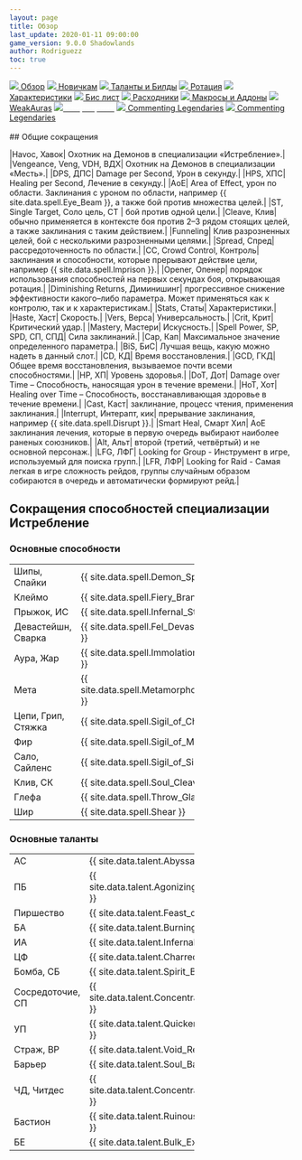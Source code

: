 ```yaml
---
layout: page
title: Обзор
last_update: 2020-01-11 09:00:00
game_version: 9.0.0 Shadowlands
author: Rodriguezz
toc: true
---
```


<div id="smooth-nav-outer">
<a href="{{ site.url }}/guide/vengeance/overview.html"><img src="https://wow.zamimg.com/images/wow/icons/medium/inv_misc_spyglass_02.jpg"> Обзор</a>
<a href="{{ site.url }}/guide/vengeance/beginners.html"><img src="https://wow.zamimg.com/images/wow/icons/medium/spell_lifegivingseed.jpg"> Новичкам</a>
<a href="{{ site.url }}/guide/vengeance/talent-builds.html"><img src="https://wow.zamimg.com/images/wow/icons/medium/ability_marksmanship.jpg"> Таланты и Билды</a>
<a href="{{ site.url }}/guide/vengeance/rotation-priority.html"><img src="https://wow.zamimg.com/images/wow/icons/medium/wow_token01.jpg"> Ротация</a>
<a href="{{ site.url }}/guide/vengeance/stats.html"><img src="https://wow.zamimg.com/images/wow/icons/medium/inv_inscription_80_warscroll_intellect.jpg"> Характеристики</a>
<a href="{{ site.url }}/guide/vengeance/gear.html"><img src="https://wow.zamimg.com/images/wow/icons/medium/inv_chest_chain_03.jpg"> Бис лист</a>
<a href="{{ site.url }}/guide/vengeance/consumables.html"><img src="https://wow.zamimg.com/images/wow/icons/medium/inv_potion_92.jpg"> Расходники</a>
<a href="{{ site.url }}/guide/vengeance/macros-addons.html"><img src="https://wow.zamimg.com/images/wow/icons/medium/inv_eng_gearspringparts.jpg"> Макросы и Аддоны</a>
<a href="{{ site.url }}/guide/vengeance/weakauras.html"><img src="https://wow.zamimg.com/images/wow/icons/medium/spell_holy_auramastery.jpg"> WeakAuras</a>
<a href="{{ site.url }}/guide/vengeance/common-terms.html"><img src="https://wow.zamimg.com/images/wow/icons/medium/ui_chat.jpg"><span style="color: white;"> Сокращения</span></a>
<a href="#"><img src="https://wow.zamimg.com/images/wow/icons/medium/wow_token01.jpg"> Commenting Legendaries</a>
<a href="#"><img src="https://wow.zamimg.com/images/wow/icons/medium/wow_token01.jpg"> Commenting Legendaries</a>
</div>
<br>
## Общие сокращения

|Havoc, Хавок| Охотник на Демонов в специализации «Истребление».|
|Vengeance, Veng, VDH, ВДХ| Охотник на Демонов в специализации «Месть».|
|DPS, ДПС| Damage per Second, Урон в секунду.|
|HPS, ХПС| Healing per Second, Лечение в секунду.|
|AoE| Area of Effect, урон по области. Заклинания с уроном по области, например {{ site.data.spell.Eye_Beam }}, а также бой против множества целей.|
|ST, Single Target, Соло цель, СТ | бой против одной цели.|
|Cleave, Клив| обычно применяется в контексте боя против 2–3 рядом стоящих целей, а также заклинания с таким действием.|
|Funneling| Клив разрозненных целей, бой с несколькими разрозненными целями.|
|Spread, Спред| рассредоточенность по области.|
|СС, Crowd Control, Контроль| заклинания и способности, которые прерывают действие цели, например {{ site.data.spell.Imprison }}.|
|Opener, Опенер| порядок использования способностей на первых секундах боя, открывающая ротация.|
|Diminishing Returns, Диминишинг| прогрессивное снижение эффективности какого–либо параметра. Может применяться как к контролю, так и к характеристикам.|
|Stats, Статы| Характеристики.|
|Haste, Хаст| Скорость.|
|Vers, Верса| Универсальность.|
|Crit, Крит| Критический удар.|
|Mastery, Мастери| Искусность.|
|Spell Power, SP, SPD, СП, СПД| Сила заклинаний.|
|Cap, Кап| Максимальное значение определенного параметра.|
|BiS, БиС| Лучшая вещь, какую можно надеть в данный слот.|
|CD, КД| Время восстановления.|
|GCD, ГКД| Общее время восстановления, вызываемое почти всеми способностями.|
|HP, ХП| Уровень здоровья.|
|DoT, Дот| Damage over Time – Способность, наносящая урон в течение времени.|
|HoT, Хот| Healing over Time – Способность, восстанавливающая здоровье в течение времени.|
|Cast, Каст| заклинание, процесс чтения, применения заклинания.|
|Interrupt, Интерапт, кик| прерывание заклинания, например {{ site.data.spell.Disrupt }}.|
|Smart Heal, Смарт Хил| АоЕ заклинания лечения, которые в первую очередь выбирают наиболее раненых союзников.|
|Alt, Альт| второй (третий, четвёртый) и не основной персонаж.|
|LFG, ЛФГ| Looking for Group - Инструмент в игре, используемый для поиска групп.|
|LFR, ЛФР| Looking for Raid - Самая легкая в игре сложность рейдов, группы случайным образом собираются в очередь и автоматически формируют рейд.|

## Сокращения способностей специализации Истребление

### Основные способности

<table style="width:65%;">
  <tr>
    <td>Шипы, Спайки</td>
    <td>{{ site.data.spell.Demon_Spikes }}</td>
  </tr>
  <tr>
    <td>Клеймо</td>
    <td>{{ site.data.spell.Fiery_Brand }}</td>
  </tr>
  <tr>
    <td>Прыжок, ИС</td>
    <td>{{ site.data.spell.Infernal_Strike }}</td>
  </tr>
  <tr>
    <td>Девастейшн, Сварка</td>
    <td>{{ site.data.spell.Fel_Devastation }}</td>
  </tr>
  <tr>
    <td>Аура, Жар</td>
    <td>{{ site.data.spell.Immolation_Aura }}</td>
  </tr>
  <tr>
    <td>Мета</td>
    <td>{{ site.data.spell.MetamorphosisVDH }}</td>
  </tr>
  <tr>
    <td>Цепи, Грип,</br> Стяжка</td>
    <td>{{ site.data.spell.Sigil_of_Chains }}</td>
  </tr>
  <tr>
    <td>Фир</td>
    <td>{{ site.data.spell.Sigil_of_Misery }}</td>
  </tr>
  <tr>
    <td>Сало, Сайленс</td>
    <td>{{ site.data.spell.Sigil_of_Silence }}</td>
  </tr>
  <tr>
    <td>Клив, СК</td>
    <td>{{ site.data.spell.Soul_Cleave }}</td>
  </tr>
  <tr>
    <td>Глефа</td>
    <td>{{ site.data.spell.Throw_Glaive }}</td>
  </tr>
  <tr>
    <td>Шир</td>
    <td>{{ site.data.spell.Shear }}</td>
  </tr>
</table>

### Основные таланты
<table style="width:65%;">
  <tr>
    <td>АС</td>
    <td>{{ site.data.talent.Abyssal_Strike }}</td>
  </tr>
  <tr>
    <td>ПБ</td>
    <td>{{ site.data.talent.Agonizing_Flames }}</td>
  </tr>
  <tr>
    <td>Пиршество</td>
    <td>{{ site.data.talent.Feast_of_Souls }}</td>
  </tr>
  <tr>
    <td>БА</td>
    <td>{{ site.data.talent.Burning_Alive }}</td>
  </tr>
  <tr>
    <td>ИА </td>
    <td>{{ site.data.talent.Infernal_Armor }}</td>
  </tr>
  <tr>
    <td>ЦФ</td>
    <td>{{ site.data.talent.Charred_Flesh }}</td>
  </tr>
  <tr>
    <td>Бомба, СБ</td>
    <td>{{ site.data.talent.Spirit_Bomb }}</td>
  </tr>
  <tr>
    <td>Сосредоточие, СП</td>
    <td>{{ site.data.talent.Concentrated_Sigils }}</td>
  </tr>
    <tr>
    <td>УП</td>
    <td>{{ site.data.talent.Quickened_Sigils }}</td>
  </tr>
    <tr>
    <td>Страж, ВР</td>
    <td>{{ site.data.talent.Void_Reaver }}</td>
  </tr>
    <tr>
    <td>Барьер</td>
    <td>{{ site.data.talent.Soul_Barrier }}</td>
  </tr>
    <tr>
    <td>ЧД, Читдес</td>
    <td>{{ site.data.talent.Concentrated_Sigils }}</td>
  </tr>
    <tr>
    <td>Бастион</td>
    <td>{{ site.data.talent.Ruinous_Bulwark }}</td>
  </tr>
   <tr>
    <td>БЕ</td>
    <td>{{ site.data.talent.Bulk_Extraction }}</td>
  </tr>
</table>


